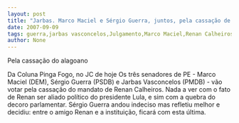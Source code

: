 ```yaml
---
layout: post
title: "Jarbas. Marco Maciel e Sérgio Guerra, juntos, pela cassação de Renan"
date: 2007-09-09
tags: guerra,jarbas vasconcelos,Julgamento,Marco Maciel,Renan Calheiros,sergio
author: None
---
```


Pela cassa&ccedil;&atilde;o do alagoano

 
Da Coluna Pinga Fogo, no JC de hoje
Os tr&ecirc;s senadores de PE - Marco Maciel (DEM), S&eacute;rgio Guerra (PSDB) e Jarbas Vasconcelos (PMDB) - v&atilde;o votar pela cassa&ccedil;&atilde;o do mandato de Renan Calheiros. Nada a ver com o fato de Renan ser aliado pol&iacute;tico do presidente Lula, e sim com a quebra do decoro parlamentar. S&eacute;rgio Guerra andou indeciso mas refletiu melhor e decidiu: entre o amigo Renan e a institui&ccedil;&atilde;o, ficar&aacute; com esta &uacute;ltima.
&nbsp; 